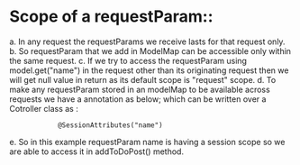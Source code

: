 
# Scope of a requestParam::

  a. In any request the requestParams we receive lasts for that request only.
  b. So requestParam that we add in ModelMap can be accessible only within the same request.
  c. If we try to access the requestParam using model.get("name") in the request other than its originating
     request then we will get null value in return as its default scope is "request" scope.
  d. To make any requestParam stored in an modelMap to be available across requests we have a annotation as below;
     which can be written over a Cotroller class as :
      
                @SessionAttributes("name")
                
  e. So in this example requestParam name is having a session scope so we are able to access it in addToDoPost() method.
     
